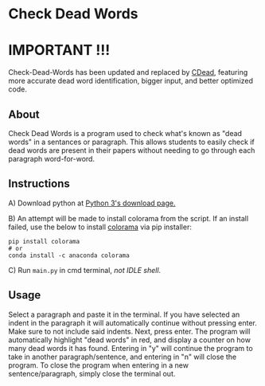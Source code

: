 # Check Dead Words

# IMPORTANT !!!
Check-Dead-Words has been updated and replaced by [CDead](https://github.com/TomTheCatt/CDead), featuring more accurate dead word identification, bigger input, and better optimized code.

## About
Check Dead Words is a program used to check what's known as "dead words" in a sentances or paragraph. This allows students to easily check if dead words are present in their papers without needing to go through each paragraph word-for-word.

## Instructions
A) Download python at [Python 3's download page.](https://www.python.org/downloads/)

B) An attempt will be made to install colorama from the script. If an install failed, use the below to install [colorama](https://pypi.org/project/colorama/) via pip installer:
```
pip install colorama
# or
conda install -c anaconda colorama
```
C) Run `main.py` in cmd terminal, *not IDLE shell*.

## Usage
Select a paragraph and paste it in the terminal. If you have selected an indent in the paragraph it will automatically continue without pressing enter. Make sure to not include said indents.
Next, press enter.
The program will automatically highlight "dead words" in red, and display a counter on how many dead words it has found.
Entering in "y" will continue the program to take in another paragraph/sentence, and entering in "n" will close the program. To close the program when entering in a new sentence/paragraph, simply close the terminal out.
